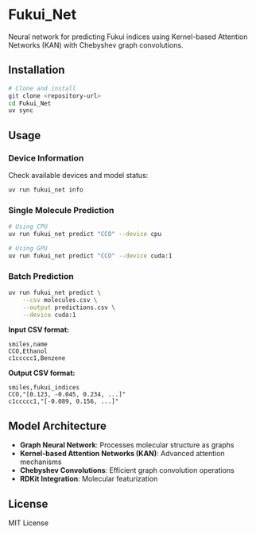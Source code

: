 # Fukui_Net

Neural network for predicting Fukui indices using Kernel-based Attention Networks (KAN) with Chebyshev graph convolutions.

## Installation

```bash
# Clone and install
git clone <repository-url>
cd Fukui_Net
uv sync
```

## Usage

### Device Information

Check available devices and model status:

```bash
uv run fukui_net info
```

### Single Molecule Prediction

```bash
# Using CPU
uv run fukui_net predict "CCO" --device cpu

# Using GPU
uv run fukui_net predict "CCO" --device cuda:1
```

### Batch Prediction

```bash
uv run fukui_net predict \
    --csv molecules.csv \
    --output predictions.csv \
    --device cuda:1
```

**Input CSV format:**
```csv
smiles,name
CCO,Ethanol
c1ccccc1,Benzene
```

**Output CSV format:**
```csv
smiles,fukui_indices
CCO,"[0.123, -0.045, 0.234, ...]"
c1ccccc1,"[-0.089, 0.156, ...]"
```

## Model Architecture

- **Graph Neural Network**: Processes molecular structure as graphs
- **Kernel-based Attention Networks (KAN)**: Advanced attention mechanisms
- **Chebyshev Convolutions**: Efficient graph convolution operations
- **RDKit Integration**: Molecular featurization


## License

MIT License